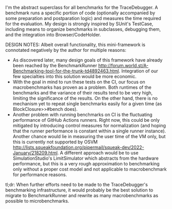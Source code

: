 I'm the abstract superclass for all benchmarks for the TraceDebugger. A benchmark runs a specific portion of code (optionally accompanied by some preparation and postparation logic) and measures the time required for the evaluation. My design is strongly inspired by SUnit's TestCase, including means to organize benchmarks in subclasses, debugging them, and the integration into Browser/CodeHolder.

DESIGN NOTES: Albeit overall functionality, this mini-framework is connotated negatively by the author for multiple reasons:
- As discovered later, many design goals of this framework have already been reached by the BenchmarkRunner <http://forum.world.st/A-Benchmarking-tool-for-the-trunk-td4892463.html>. Integration of our few specialties into this solution would be more economic.
- With the goal in mind to run these tests on the CI, our focus on macrobenchmarks has proven as a problem. Both runtimes of the benchmarks and the variance of their results tend to be very high, limiting the significance of the results. On the other hand, there is no mechanism yet to repeat single benchmarks easily for a given time (as BlockClosure>>#bench does).
- Another problem with running benchmarks on CI is the fluctuating performance of GitHub Actions runners. Right now, this could be only mitigated by introducing control measures for normalization (and hoping that the runner performance is constant within a single runner instance). Another chance would lie in measuring the user time of the VM only, but this is currently not supported by OSVM <http://lists.squeakfoundation.org/pipermail/squeak-dev/2022-January/218209.html>. A different approach would be to use SimulationStudio's LimitSimulator which abstracts from the hardware performance, but this is a very rough approximation to benchmarking only without a proper cost model and not applicable to macrobenchmark for performance reasons.

tl;dr: When further efforts need to be made to the TraceDebugger's benchmarking infrastructure, it would probably be the best solution to migrate to BenchmarkRunner and rewrite as many macrobenchmarks as possible to microbenchmarks.